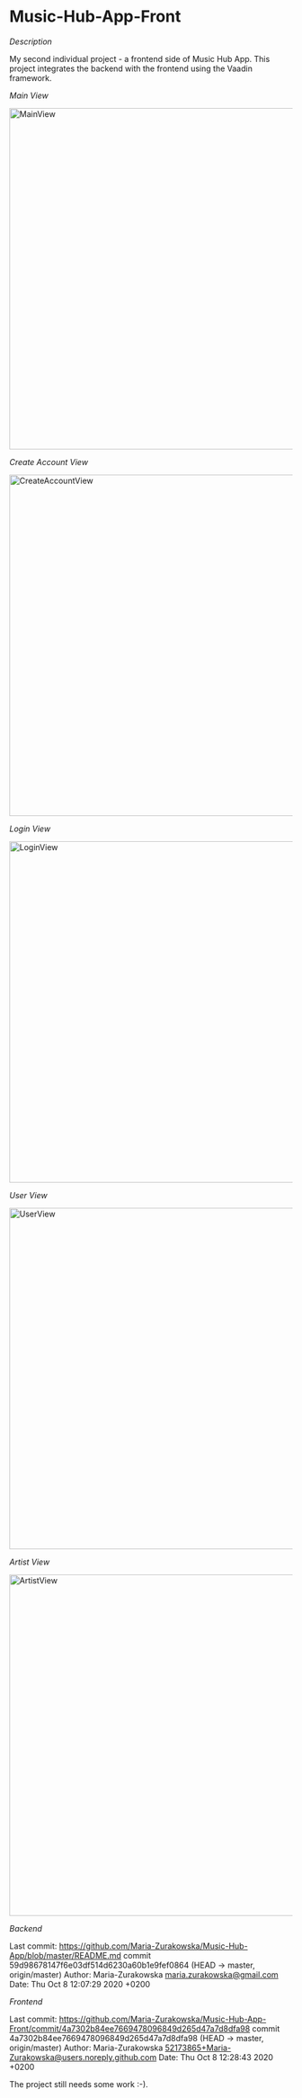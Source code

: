 # Music-Hub-App-Front

*Description*

My second individual project -  a frontend side of Music Hub App. 
This project integrates the backend with the frontend using the Vaadin framework.

*Main View*

<img width="607" alt="MainView" src="https://user-images.githubusercontent.com/52173865/95445978-f9a7d100-095f-11eb-9e9c-95c336f4f037.png">

*Create Account View*

<img width="607" alt="CreateAccountView" src="https://user-images.githubusercontent.com/52173865/95446125-2a880600-0960-11eb-8fec-25f5b5e13985.png">

*Login View*

<img width="607" alt="LoginView" src="https://user-images.githubusercontent.com/52173865/95447026-6b344f00-0961-11eb-8c12-a52f89a8e2b9.png">

*User View*

<img width="607" alt="UserView" src="https://user-images.githubusercontent.com/52173865/95447188-aa62a000-0961-11eb-9a5e-50cf63d86930.png">

*Artist View*

<img width="607" alt="ArtistView" src="https://user-images.githubusercontent.com/52173865/95447271-c5cdab00-0961-11eb-8a6b-65bb8f66f7d5.png">

*Backend*

Last commit:
https://github.com/Maria-Zurakowska/Music-Hub-App/blob/master/README.md 
commit 59d98678147f6e03df514d6230a60b1e9fef0864 (HEAD -> master, origin/master)
Author: Maria-Zurakowska <maria.zurakowska@gmail.com>
Date:   Thu Oct 8 12:07:29 2020 +0200

*Frontend*

Last commit:
https://github.com/Maria-Zurakowska/Music-Hub-App-Front/commit/4a7302b84ee7669478096849d265d47a7d8dfa98 
commit 4a7302b84ee7669478096849d265d47a7d8dfa98 (HEAD -> master, origin/master)
Author: Maria-Zurakowska <52173865+Maria-Zurakowska@users.noreply.github.com>
Date:   Thu Oct 8 12:28:43 2020 +0200




The project still needs some work :-).
